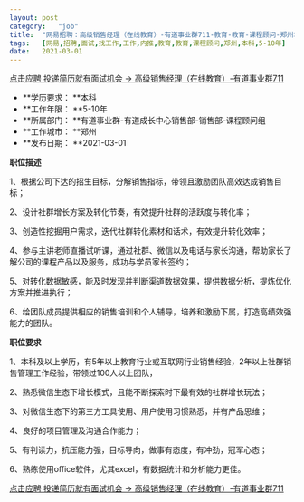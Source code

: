```yaml
---
layout:	post
category:	"job"
title:	"网易招聘：高级销售经理（在线教育）-有道事业群711-教育-教育-课程顾问-郑州本科5-10年"
tags:	[网易,招聘,面试,找工作,工作,内推,教育,教育,课程顾问,郑州,本科,5-10年]
date:	2021-03-01
---
```


[点击应聘 投递简历就有面试机会 ->  高级销售经理（在线教育）-有道事业群711](http://mobile.bole.netease.com/bole/boleDetail?id=25349&employeeId=346f03c3cda5f04c&key=all)



- **学历要求： **本科
- **工作年限： **5-10年
- **所属部门： **有道事业群-有道成长中心销售部-销售部-课程顾问组
- **工作城市： **郑州
- **发布日期： **2021-03-01



**职位描述**

1、根据公司下达的招生目标，分解销售指标，带领且激励团队高效达成销售目标；

2、设计社群增长方案及转化节奏，有效提升社群的活跃度与转化率；

3、创造性挖掘用户需求，迭代社群转化素材和话术，有效提升转化效率；

4、参与主讲老师直播试听课，通过社群、微信以及电话与家长沟通，帮助家长了解公司的课程产品以及服务，成功与学员家长签约；

5、对转化数据敏感，能及时发现并判断渠道数据效果，提供数据分析，提炼优化方案并推进执行；

6、给团队成员提供相应的销售培训和个人辅导，培养和激励下属，打造高绩效强能力的团队。



**职位要求**

1、本科及以上学历，有5年以上教育行业或互联网行业销售经验，2年以上社群销售管理工作经验，带领过100人以上团队，

2、熟悉微信生态下增长模式，且能不断探索时下最有效的社群增长玩法；

3、对微信生态下的第三方工具使用、用户使用习惯熟悉，并有产品思维；

4、良好的项目管理及沟通合作能力；

5、有判读力，抗压能力强，目标导向，做事有态度，有冲劲，冠军心态；

6、熟练使用office软件，尤其excel，有数据统计和分析能力更佳。



[点击应聘 投递简历就有面试机会 ->  高级销售经理（在线教育）-有道事业群711](http://mobile.bole.netease.com/bole/boleDetail?id=25349&employeeId=346f03c3cda5f04c&key=all)